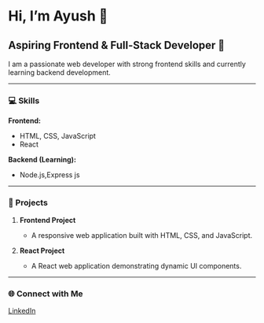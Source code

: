 # Hi, I’m Ayush 👋
## Aspiring Frontend & Full-Stack Developer 🚀

I am a passionate web developer with strong frontend skills and currently learning backend development.

---

### 💻 Skills

**Frontend:**  
- HTML, CSS, JavaScript  
- React

**Backend (Learning):**  
- Node.js,Express js

---

### 📂 Projects

1. **Frontend Project**  
   - A responsive web application built with HTML, CSS, and JavaScript.

2. **React Project**  
   - A React web application demonstrating dynamic UI components.

---

### 🌐 Connect with Me

[LinkedIn](https://www.linkedin.com/in/ayush-singh-7ab461302?utm_source=share&utm_campaign=share_via&utm_content=profile&utm_medium=android_app)


<!--
**Ayush-web-code/Ayush-web-code** is a ✨ _special_ ✨ repository because its `README.md` (this file) appears on your GitHub profile.

Here are some ideas to get you started:

- 🔭 I’m currently working on ...
- 🌱 I’m currently learning ...
- 👯 I’m looking to collaborate on ...
- 🤔 I’m looking for help with ...
- 💬 Ask me about ...
- 📫 How to reach me: ...
- 😄 Pronouns: ...
- ⚡ Fun fact: ...
-->
